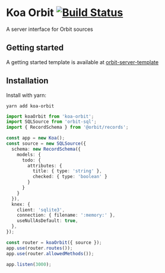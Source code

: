 # Koa Orbit [![Build Status](https://github.com/tchak/koa-orbit/workflows/CI/badge.svg)](https://github.com/tchak/koa-orbit/actions)

A server interface for Orbit sources

## Getting started

A getting started template is available at [orbit-server-template](https://github.com/tchak/orbit-server-template)

## Installation

Install with yarn:

```
yarn add koa-orbit
```

```ts
import koaOrbit from 'koa-orbit';
import SQLSource from 'orbit-sql';
import { RecordSchema } from '@orbit/records';

const app = new Koa();
const source = new SQLSource({
  schema: new RecordSchema({
    models: {
      todo: {
        attributes: {
          title: { type: 'string' },
          checked: { type: 'boolean' }
        }
      }
    }
  }),
  knex: {
    client: 'sqlite3',
    connection: { filename: ':memory:' },
    useNullAsDefault: true,
  },
});

const router = koaOrbit({ source });
app.use(router.routes());
app.use(router.allowedMethods());

app.listen(3000);
```
